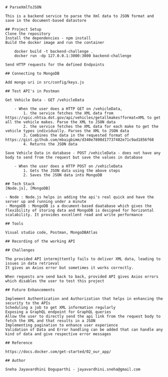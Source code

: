     # ParseXmlToJSON

    This is a backend service to parse the Xml data to JSON format and save in the document-based datastore

    ## Project Setup
    Clone the repository
    Install the dependencies - npm install
    Build the docker image and run the container 

        docker build -t backend-challenge .
        docker run -dp 127.0.0.1:3000:3000 backend-challenge

    Send HTTP requests for the defined Endpoints

    ## Connecting to MongoDB

    Add mongo uri in src/config/keys.js

    ## Test API's in Postman

    Get Vehicle Data - GET /vehicleData

        - When the user does a HTTP GET on /vehicleData, 
            1. the service fetches the XML data from https://vpic.nhtsa.dot.gov/api/vehicles/getallmakes?format=XML to get all the vehicle makes. Parse the XML to JSON data
            2. the service fetches the XML data for each make to get the vehicle types individually. Parses the XML to JSON data
            3. Combines the data in the requested format of https://gist.github.com/mbaigbimm/d340e7800d17737482e71c9ad1856f68
            4. Returns the JSON data

    Save Vehicle Data in database - POST /vehicleData - does not have any body to send from the request but save the values in database

        - When the user does a HTTP POST on /vehicleData
            1. Gets the JSON data using the above steps 
            2. Saves the JSON data into MongoDB

    ## Tech Stack
    [Node.js], [MongoDB]

    - Node : Node.js helps in adding the api's real quick and have the server up and running under a minute
    - MongoDB : MongoDB is a document-based daatabase which gives the flexibility of storing data and MongoDB is designed for horizontal scalability. It provides excellent read and write performance

    ## Tools

    Visual studio code, Postman, MongoDBAtlas

    ## Recording of the working API

    ## Challenges

    The provided API intermittently fails to deliver XML data, leading to issues in data retrieval
    It gives an Axios error but sometimes it works correctly.

    When requests are send back to back, provided API gives Axios errors which disables the user to test this project

    ## Future Enhancements

    Implement Authentication and Authorization that helps in enhancing the security to the APIs
    Scheduling a job to get XML information regularly
    Exposing a GraphQL endpoint for GraphQL queries
    Allow the user to directly send the api link from the request body to fetch the XML and that results in a JSON
    Implementing pagination to enhance user experience
    Validation of Data and Error handling can be added that can handle any kind of data and give respective error messages

    ## Reference

    https://docs.docker.com/get-started/02_our_app/

    ## Author

    Sneha Jayavardhini Doguparthi - jayavardhini.sneha@gmail.com

